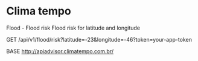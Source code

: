 # Clima tempo
Flood - Flood risk
Flood risk for latitude and longitude

GET
/api/v1/flood/risk?latitude=-23&longitude=-46?token=your-app-token

BASE 
http://apiadvisor.climatempo.com.br/
